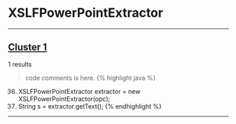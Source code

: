 # XSLFPowerPointExtractor

***

## [Cluster 1](./1)
1 results
> code comments is here.
{% highlight java %}
36. XSLFPowerPointExtractor extractor = new XSLFPowerPointExtractor(opc);
37. String s = extractor.getText();
{% endhighlight %}

***

